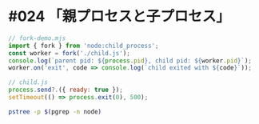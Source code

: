 # #024 「親プロセスと子プロセス」

```javascript
// fork-demo.mjs
import { fork } from 'node:child_process';
const worker = fork('./child.js');
console.log(`parent pid: ${process.pid}, child pid: ${worker.pid}`);
worker.on('exit', code => console.log(`child exited with ${code}`));
```

```javascript
// child.js
process.send?.({ ready: true });
setTimeout(() => process.exit(0), 500);
```

```bash
pstree -p $(pgrep -n node)
```
